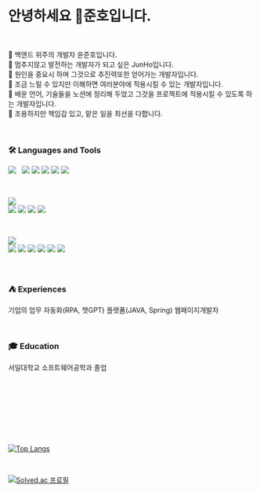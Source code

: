 
<h1>안녕하세요 🤗준호입니다.</h1>
<br>

📁 백엔드 위주의 개발자 윤준호입니다.<br>
📁 멈추지않고 발전하는 개발자가 되고 싶은 JunHo입니다. <br>
📁 원인을 중요시 하며 그것으로 추진력또한 얻어가는 개발자입니다.<br>
📁 조금 느릴 수 있지만 이해하면 여러분야에 적용시킬 수 있는 개발자입니다. <br>
📁 배운 언어, 기술들을 노션에 정리해 두었고 그것을 프로젝트에 적용시킬 수 있도록 하는 개발자입니다. <br>
📁 조용하지만 책임감 있고, 맡은 일을 최선을 다합니다. 

<br>

### 🛠 Languages and Tools
<p>
  <img src="https://img.shields.io/badge/Frontend-61DAFB?style=for-the-badge&logoColor=white"/>&nbsp;&nbsp; 
  <img src="https://img.shields.io/badge/HTML5-E34F26?style=flat-square&logo=html5&logoColor=fff"/>
  <img src="https://img.shields.io/badge/CSS3-1572B6?style=flat-square&logo=css3&logoColor=fff"/> 
  <img src="https://img.shields.io/badge/JavaScript-F7DF1E?style=flat-square&logo=JavaScript&logoColor=fff"/> 
  <img src="https://img.shields.io/badge/jQuery-0769AD?style=flat-square&logo=jQuery&logoColor=fff"/> 
  <img src="https://img.shields.io/badge/React-61DAFB?style=flat-square&logo=React&logoColor=fff"/>  
</p>
<br>
<p>
  <img src="https://img.shields.io/badge/Backend-339933?style=for-the-badge&logoColor=white"/><br>
  <img src="https://img.shields.io/badge/Spring-6DB33F?style=flat-square&logo=spring&logoColor=fff"/>
  <img src="https://img.shields.io/badge/Oracle-F80000?style=flat-square&logo=Oracle&logoColor=4479A1"/> 
  <img src="https://img.shields.io/badge/JAVA-8F0000?style=flat-square&logo=Java&logoColor=4479A1"/>
  <img src="https://img.shields.io/badge/AWS-232F3E?style=flat-square&logo=amazon-aws&logoColor=white"/>
</p>
<br>
<p>
  <img src="https://img.shields.io/badge/Etc-777777?style=for-the-badge&logoColor=white"/><br>
  <img src="https://img.shields.io/badge/Notion-ffffff?style=flat-square&logo=Notion&logoColor=black"/> 
  <img src="https://img.shields.io/badge/GitHub-gray?style=flat-square&logo=GitHub&logoColor=black"/> 
  <img src="https://img.shields.io/badge/Git-blue?style=flat-square&logo=Git&logoColor=F05032"/> 
  <img src="https://img.shields.io/badge/Visual Studio Code-007ACC?style=flat-square&logo=visualstudiocode&logoColor=#007ACC"/> 
  <img src="https://img.shields.io/badge/Eclipse IDE-2C2255?style=flat-square&logo=eclipseide&logoColor=#fff"/>
  <img src="https://img.shields.io/badge/UiPath-0044B7?style=flat-square&logo=uipath&logoColor=white"/>
</p>

<br>

### ⛺ Experiences
<p>기업의 업무 자동화(RPA, 챗GPT) 플랫폼(JAVA, Spring) 웹페이지개발자</p>

<br>

### 🎓 Education
<p>서일대학교 소프트웨어공학과 졸업 </p>


    
<br>



[website]: http://febseo.dothome.co.kr 

<br><br><br><br><br><br>
[![Top Langs](https://github-readme-stats.vercel.app/api/top-langs/?username=anuraghazra&layout=donut)](https://github.com/anuraghazra/github-readme-stats)



<br>

[![Solved.ac
프로필](http://mazassumnida.wtf/api/generate_badge?boj=febseo)](https://solved.ac/febseo)


